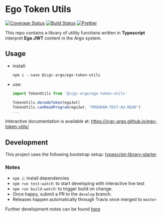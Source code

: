 # Ego Token Utils
[![Coverage Status](https://coveralls.io/repos/github/icgc-argo/ego-token-utils/badge.svg?branch=master)](https://coveralls.io/github/icgc-argo/ego-token-utils?branch=master)
[![Build Status](https://travis-ci.org/icgc-argo/ego-token-utils.svg?branch=master)](https://travis-ci.org/icgc-argo/ego-token-utils)
[![Prettier](https://img.shields.io/badge/styled_with-prettier-ff69b4.svg)](https://prettier.io/)

This repo contains a library of utility functions written in __Typescript__ interpret __Ego JWT__ content in the Argo system.

## Usage
- install: 
    ```
    npm i --save @icgc-argo/ego-token-utils
    ```
- use:
    ```typescript
    import TokenUtils from '@icgc-argo/ego-token-utils'
    
    TokenUtils.decodeToken(egoJwt)
    TokenUtils.canReadProgram(egoJwt, "PROGRAM-TEST-AU.READ")
    ...
    ```
Interactive documentation is available at: https://icgc-argo.github.io/ego-token-utils/

## Development
This project uses the following bootstrap setup: [typescript-library-starter](https://github.com/alexjoverm/typescript-library-starter)

### Notes
- `npm i`: install dependencies
- `npm run test:watch`: to start developing with interactive live test
- `npm run build:watch`: to trigger build on change.
- Once happy, submit a PR to the `develop` branch.
- Releases happen automatically through Travis once merged to `master`

Further development notes can be found [here](/DEVELOPMENT.md)
